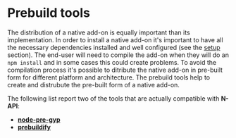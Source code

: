 # Prebuild tools

The distribution of a native add-on is equally important than its implementation.
In order to install a native add-on it's important to have all the necessary 
dependencies installed and well configured (see the [setup](doc/setum.md) section).
The end-user will need to compile the add-on when they will do an `npm install` 
and in some cases this could create problems. To avoid the compilation process it's
possible to ditribute the native add-on in pre-built form for different platform
and architecture. The prebuild tools help to create and distrubute the pre-built 
form of a native add-on.

The following list report two of the tools that are actually compatible with **N-API**:

- **[node-pre-gyp](https://www.npmjs.com/package/node-pre-gyp)**
- **[prebuildify](https://www.npmjs.com/package/prebuildify)**
